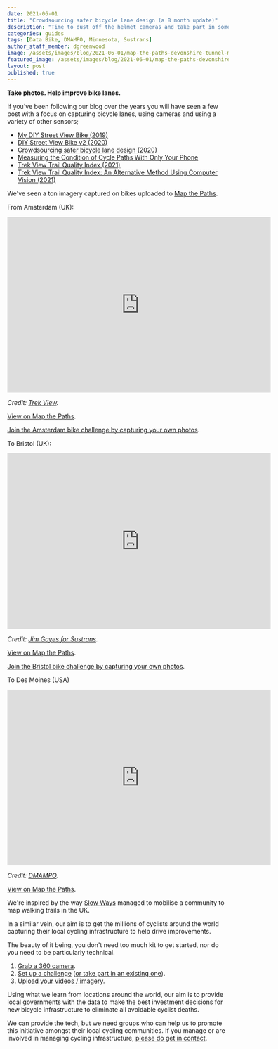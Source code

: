 ```yaml
---
date: 2021-06-01
title: "Crowdsourcing safer bicycle lane design (a 8 month update)"
description: "Time to dust off the helmet cameras and take part in some cycling capture challenges."
categories: guides
tags: [Data Bike, DMAMPO, Minnesota, Sustrans]
author_staff_member: dgreenwood
image: /assets/images/blog/2021-06-01/map-the-paths-devonshire-tunnel-meta.jpg
featured_image: /assets/images/blog/2021-06-01/map-the-paths-devonshire-tunnel-sm.jpg
layout: post
published: true
---
```


**Take photos. Help improve bike lanes.**

If you've been following our blog over the years you will have seen a few post with a focus on capturing bicycle lanes, using cameras and using a variety of other sensors;

* [My DIY Street View Bike (2019)](/blog/2019/diy-street-view-bike-tours)
* [DIY Street View Bike v2 (2020)](/blog/2019/diy-street-view-bike-v2)
* [Crowdsourcing safer bicycle lane design (2020)](/blog/2020/challenge-map-amsterdam-by-bicycle)
* [Measuring the Condition of Cycle Paths With Only Your Phone](/blog/2021/measuring-condition-cycle-paths-phone)
* [Trek View Trail Quality Index (2021)](/blog/2021/trek-view-ride-quality-index)
* [Trek View Trail Quality Index: An Alternative Method Using Computer Vision (2021)](/blog/2021/trek-view-ride-quality-index-computer-vision-part-1)

We've seen a ton imagery captured on bikes uploaded to [Map the Paths](https://www.mapthepaths.com).

From Amsterdam (UK):

<iframe width="600" height="400" allowfullscreen style="border-style:none;" src="https://www.trekview.org/trekviewer.htm#panorama=https://www.trekview.org/assets/images/blog/2021-05-28/amsterdam.jpeg&amp;autoLoad=true"></iframe>

_Credit: [Trek View](https://www.mapthepaths.com/user/himynamesdave/profile/)._

[View on Map the Paths](https://www.mapthepaths.com/sequence/416a6042-d285-4f8a-bbbb-c7871c7dcb09/detail?image_key=nH4ssHXDUeKQrCGmNm2K2p&view_mode=original&show_gpx=false).

[Join the Amsterdam bike challenge by capturing your own photos](https://www.mapthepaths.com/challenge/capture/6804d9dd-80a7-406c-8f83-27dc01fb377f/).

To Bristol (UK):

<iframe width="600" height="400" allowfullscreen style="border-style:none;" src="https://www.trekview.org/trekviewer.htm#panorama=https://www.trekview.org/assets/images/blog/2021-05-28/bristol.jpeg&amp;autoLoad=true"></iframe>

_Credit: [Jim Gayes for Sustrans](https://www.mapthepaths.com/user/JG360/profile/)._

[View on Map the Paths](https://www.mapthepaths.com/sequence/0d2bcfcf-2c71-4248-b94b-3719c98e0d39/detail?image_key=nmogkwoRpD8Oq9q93AqOLW&view_mode=original&show_gpx=false).

[Join the Bristol bike challenge by capturing your own photos](https://www.mapthepaths.com/challenge/capture/a5b36a49-319d-4111-b72c-45ddf7f575d2/).

To Des Moines (USA)

<iframe width="600" height="400" allowfullscreen style="border-style:none;" src="https://www.trekview.org/trekviewer.htm#panorama=https://www.trekview.org/assets/images/blog/2021-05-28/iowa.jpeg&amp;autoLoad=true"></iframe>

_Credit: [DMAMPO](https://www.mapthepaths.com/user/iowadatabike/profile/)._

[View on Map the Paths](https://www.mapthepaths.com/sequence/416a6042-d285-4f8a-bbbb-c7871c7dcb09/detail?image_key=nH4ssHXDUeKQrCGmNm2K2p&view_mode=original&show_gpx=false).

We're inspired by the way [Slow Ways](https://beta.slowways.org/) managed to mobilise a community to map walking trails in the UK.

In a similar vein, our aim is to get the millions of cyclists around the world capturing their local cycling infrastructure to help drive improvements.

The beauty of it being, you don't need too much kit to get started, nor do you need to be particularly technical.

1. [Grab a 360 camera](https://guides.trekview.org/trek-pack/v2/the-kit#bike-pack).
2. [Set up a challenge](https://www.mapthepaths.com/challenge/capture/create) ([or take part in an existing one](https://www.mapthepaths.com/challenge/capture/list/)).
3. [Upload your videos / imagery](https://www.mapthepaths.com/uploader).

Using what we learn from locations around the world, our aim is to provide local governments with the data to make the best investment decisions for new bicycle infrastructure to eliminate all avoidable cyclist deaths.

We can provide the tech, but we need groups who can help us to promote this initiative amongst their local cycling communities. If you manage or are involved in managing cycling infrastructure, [please do get in contact](/contact).
